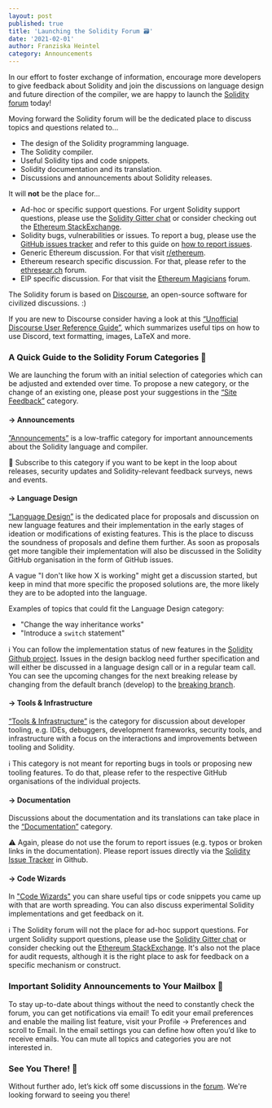 ```yaml
---
layout: post
published: true
title: 'Launching the Solidity Forum 🗃️'
date: '2021-02-01'
author: Franziska Heintel
category: Announcements
---
```


In our effort to foster exchange of information, encourage more developers to give feedback about Solidity and join the discussions on language design and future direction of the compiler, we are happy to launch the [Solidity forum](https://forum.soliditylang.org/) today! 

Moving forward the Solidity forum will be the dedicated place to discuss topics and questions related to…

- The design of the Solidity programming language.
- The Solidity compiler.
- Useful Solidity tips and code snippets.
- Solidity documentation and its translation.
- Discussions and announcements about Solidity releases.

It will **not** be the place for…

- Ad-hoc or specific support questions. For urgent Solidity support questions, please use the [Solidity Gitter chat](https://gitter.im/ethereum/solidity) or consider checking out the [Ethereum StackExchange](https://ethereum.stackexchange.com/).
- Solidity bugs, vulnerabilities or issues. To report a bug, please use the [GitHub issues tracker](https://github.com/ethereum/solidity/issues) and refer to this guide on [how to report issues](https://docs.soliditylang.org/en/latest/contributing.html#how-to-report-issues).
- Generic Ethereum discussion. For that visit [r/ethereum](https://www.reddit.com/r/ethereum).
- Ethereum research specific discussion. For that, please refer to the [ethresear.ch](https://ethresear.ch/) forum.
- EIP specific discussion. For that visit the [Ethereum Magicians](https://ethereum-magicians.org/) forum.

The Solidity forum is based on [Discourse](https://www.discourse.org/about), an open-source software for civilized discussions. :)

If you are new to Discourse consider having a look at this [“Unofficial Discourse User Reference Guide”](https://forum.digikey.com/t/an-unofficial-discourse-user-reference-guide/1125), which summarizes useful tips on how to use Discord, text formatting, images, LaTeX and more.
 
### A Quick Guide to the Solidity Forum Categories 🔖

We are launching the forum with an initial selection of categories which can be adjusted and extended over time. To propose a new category, or the change of an existing one, please post your suggestions in the [“Site Feedback”](https://forum.soliditylang.org/c/site-feedback/2) category. 

#### → Announcements
[”Announcements”](https://forum.soliditylang.org/c/announcements/5) is a low-traffic category for important announcements about the Solidity language and compiler.

📮 Subscribe to this category if you want to be kept in the loop about releases, security updates and Solidity-relevant feedback surveys, news and events.

#### → Language Design
[“Language Design”](https://forum.soliditylang.org/c/language-design/9) is the dedicated place for proposals and discussion on new language features and their implementation in the early stages of ideation or modifications of existing features. This is the place to discuss the soundness of proposals and define them further. As soon as proposals get more tangible their implementation will also be discussed in the Solidity GitHub organisation in the form of GitHub issues.

A vague "I don't like how X is working" might get a discussion started, but keep in mind that more specific the proposed solutions are, the more likely they are to be adopted into the language.

Examples of topics that could fit the Language Design category:

- "Change the way inheritance works"
- "Introduce a ``switch`` statement" 

ℹ️ You can follow the implementation status of new features in the [Solidity Github project](https://github.com/ethereum/solidity/projects/43). Issues in the design backlog need further specification and will either be discussed in a language design call or in a regular team call. You can see the upcoming changes for the next breaking release by changing from the default branch (develop) to the [breaking branch](https://github.com/ethereum/solidity/tree/breaking).

#### → Tools & Infrastructure
[“Tools & Infrastructure”](https://forum.soliditylang.org/c/tooling-infrastructure/10) is the category for discussion about developer tooling, e.g. IDEs, debuggers, development frameworks, security tools, and infrastructure with a focus on the interactions and improvements between tooling and Solidity.

ℹ️ This category is not meant for reporting bugs in tools or proposing new tooling features. To do that, please refer to the respective GitHub organisations of the individual projects.

#### → Documentation
Discussions about the documentation and its translations can take place in the [“Documentation”](https://forum.soliditylang.org/c/documentation/8) category.

⚠️ Again, please do not use the forum to report issues (e.g. typos or broken links in the documentation). Please report issues directly via the [Solidity Issue Tracker](https://github.com/ethereum/solidity/issues/new/choose) in Github.

#### → Code Wizards
In ["Code Wizards"](https://forum.soliditylang.org/c/code-wizards/7) you can share useful tips or code snippets you came up with that are worth spreading. You can also discuss experimental Solidity implementations and get feedback on it.

ℹ️ The Solidity forum will not the place for ad-hoc support questions. For urgent Solidity support questions, please use the [Solidity Gitter chat](https://gitter.im/ethereum/solidity) or consider checking out the [Ethereum StackExchange](https://ethereum.stackexchange.com/). It's also not the place for audit requests, although it is the right place to ask for feedback on a specific mechanism or construct.

### Important Solidity Announcements to Your Mailbox 📮

To stay up-to-date about things without the need to constantly check the forum, you can get notifications via email! To edit your email preferences and enable the mailing list feature, visit your Profile → Preferences and scroll to Email. In the email settings you can define how often you’d like to receive emails. You can mute all topics and categories you are not interested in.

### See You There! 👋

Without further ado, let’s kick off some discussions in the [forum](https://forum.soliditylang.org/). We're looking forward to seeing you there!